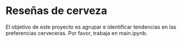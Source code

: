 
# Reseñas de cerveza
El objetivo de este proyecto es agrupar e identificar tendencias en las preferencias cerveceras. Por favor, trabaja en main.ipynb.


